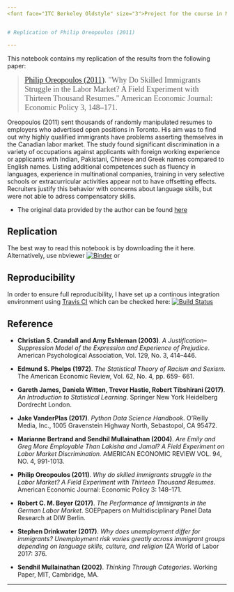 ```yaml
---
<font face="ITC Berkeley Oldstyle" size="3">Project for the course in Microeconometrics | Summer 2020, M.Sc. Economics, Bonn University | [Arbi Kodraj](https://github.com/ArbiKodraj/desktop-tutorial) </font><br/>


# Replication of Philip Oreopoulos (2011)

---
```



This notebook contains my replication of the results from the following paper:

> <font face="ITC Berkeley Oldstyle" size="4"> [Philip Oreopoulos (2011)](https://www.aeaweb.org/articles?id=10.1257/pol.3.4.148). "Why Do Skilled Immigrants Struggle in the Labor Market? A Field Experiment with Thirteen Thousand Resumes." American Economic Journal: Economic Policy 3, 148–171.</font><br />


Oreopoulos (2011) sent thousands of randomly manipulated resumes to employers who advertised open positions in Toronto. His aim was to find out why highly qualified immigrants have problems asserting themselves in the Canadian labor market. The study found significant discrimination in a variety of occupations against applicants with foreign working experience or applicants with Indian, Pakistani, Chinese and Greek names compared to English names. Listing additional competences such as fluency in languages, experience in multinational companies, training in very selective schools or extracurricular activities appear not to have offsetting effects. Recruiters justify this behavior with concerns about language skills, but were not able to adress compensatory skills.

- The original data provided by the author can be found [here](https://www.openicpsr.org/openicpsr/project/114770/version/V1/view) 

## Replication

The best way to read this notebook is by downloading the it here. Alternatively, use nbviewer [![Binder](https://mybinder.org/badge_logo.svg)](https://mybinder.org/v2/gh/ReplicationProject.ipynb/master) or 


## Reproducibility

In order to ensure full reproducibility, I have set up a continous integration environment using [Travis CI](https://travis-ci.com) which can be checked here: [![Build Status](https://travis-ci.com/ArbiKodraj/microeconometrics-course-project-ArbiKodraj.svg?branch=master)](https://travis-ci.com/ArbiKodraj/microeconometrics-course-project-ArbiKodraj)

## Reference

- <b>Christian S. Crandall and Amy Eshleman (2003)</b>. *A Justification–Suppression Model of the Expression and Experience of Prejudice*. American Psychological Association, Vol. 129, No. 3, 414–446.


- <b>Edmund S. Phelps (1972)</b>. *The Statistical Theory of Racism and Sexism*. The American Economic Review, Vol. 62, No. 4, pp. 659- 661.


- <b>Gareth James, Daniela Witten, Trevor Hastie, Robert Tibshirani (2017)</b>. *An Introduction to Statistical Learning*. Springer New York Heidelberg Dordrecht London.


- <b>Jake VanderPlas (2017)</b>. *Python Data Science Handbook*. O’Reilly Media, Inc., 1005 Gravenstein Highway North, Sebastopol, CA 95472.


- <b>Marianne Bertrand and Sendhil Mullainathan (2004)</b>. *Are Emily and Greg More Employable Than Lakisha and Jamal? A Field Experiment on Labor Market Discrimination.* AMERICAN ECONOMIC REVIEW VOL. 94, NO. 4, 991-1013.


- <b>Philip Oreopoulos (2011)</b>. *Why do skilled immigrants struggle in the Labor Market? A Field Experiment with Thirteen Thousand Resumes*. American Economic Journal: Economic Policy 3: 148–171.


- <b>Robert C. M. Beyer (2017)</b>. *The Performance of Immigrants in the German Labor Market*. SOEPpapers on Multidisciplinary Panel Data Research at DIW Berlin.


- <b>Stephen Drinkwater (2017)</b>. *Why does unemployment differ for immigrants? Unemployment risk varies greatly across immigrant groups depending on language skills, culture, and religion* IZA World of Labor 2017: 376. 


- <b>Sendhil Mullainathan (2002)</b>. *Thinking Through Categories*. Working Paper, MIT, Cambridge, MA. 



---


